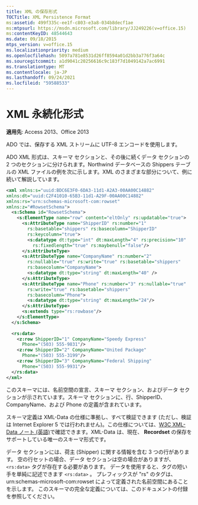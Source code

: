 ```yaml
---
title: XML の保存形式
TOCTitle: XML Persistence Format
ms:assetid: 499f335c-ee1f-c803-e3a8-034b8decf1ae
ms:mtpsurl: https://msdn.microsoft.com/library/JJ249226(v=office.15)
ms:contentKeyID: 48544643
ms.date: 09/18/2015
mtps_version: v=office.15
ms.localizationpriority: medium
ms.openlocfilehash: 5097a781e8531d26ff8594a01d2bb3a776f3a64c
ms.sourcegitcommit: a1d9041c20256616c9c183f7d1049142a7ac6991
ms.translationtype: MT
ms.contentlocale: ja-JP
ms.lasthandoff: 09/24/2021
ms.locfileid: "59588533"
---
```

# <a name="xml-persistence-format"></a>XML 永続化形式

**適用先**: Access 2013、Office 2013

ADO では、保存する XML ストリームに UTF-8 エンコードを使用します。

ADO XML 形式は、スキーマ セクションと、その後に続くデータ セクションの 2 つのセクションに分けられます。Northwind データベースの Shippers テーブルの XML ファイルの例を次に示します。XML のさまざまな部分について、例に続いて解説しています。

```xml
<xml xmlns:s="uuid:BDC6E3F0-6DA3-11d1-A2A3-00AA00C14882"  
xmlns:dt="uuid:C2F41010-65B3-11d1-A29F-00AA00C14882"  
xmlns:rs="urn:schemas-microsoft-com:rowset"  
xmlns:z="#RowsetSchema">  
  <s:Schema id="RowsetSchema">  
    <s:ElementType name="row" content="eltOnly" rs:updatable="true">  
      <s:AttributeType name="ShipperID" rs:number="1"  
        rs:basetable="shippers" rs:basecolumn="ShipperID" 
        rs:keycolumn="true">  
        <s:datatype dt:type="int" dt:maxLength="4" rs:precision="10"  
          rs:fixedlength="true" rs:maybenull="false"/>  
      </s:AttributeType>  
      <s:AttributeType name="CompanyName" rs:number="2"  
        rs:nullable="true" rs:write="true" rs:basetable="shippers"  
        rs:basecolumn="CompanyName">  
        <s:datatype dt:type="string" dt:maxLength="40" />  
      </s:AttributeType>  
      <s:AttributeType name="Phone" rs:number="3" rs:nullable="true"  
        rs:write="true" rs:basetable="shippers"  
        rs:basecolumn="Phone">  
        <s:datatype dt:type="string" dt:maxLength="24"/>  
      </s:AttributeType>  
      <s:extends type="rs:rowbase"/>  
    </s:ElementType>  
  </s:Schema>  
 
  <rs:data>  
    <z:row ShipperID="1" CompanyName="Speedy Express"  
      Phone="(503) 555-9831"/>  
    <z:row ShipperID="2" CompanyName="United Package"  
      Phone="(503) 555-3199"/>  
    <z:row ShipperID="3" CompanyName="Federal Shipping"  
      Phone="(503) 555-9931"/>  
  </rs:data>  
</xml> 
```

このスキーマには、名前空間の宣言、スキーマ セクション、およびデータ セクションが示されています。スキーマ セクションに、行、ShipperID、CompanyName、および Phone の定義が含まれています。

スキーマ定義は XML-Data の仕様に準拠し、すべて検証できます (ただし、検証は Internet Explorer 5 では行われません)。この仕様については、[W3C XML-Data ノート (英語)](https://www.w3.org/TR/1998/NOTE-XML-data-0105/)で確認できます。XML-Data は、現在、 **Recordset** の保存をサポートしている唯一のスキーマ形式です。

データ セクションには、荷主 (Shipper) に関する情報を含む 3 つの行があります。 空の行セットの場合、データ セクションは空の場合がありますが、 `<rs:data>` タグが存在する必要があります。 データを使用すると、タグの短い手を単純に記述できます `<rs:data>` 。 プレフィックスが "rs" のタグは、urn:schemas-microsoft-com:rowset によって定義された名前空間にあることを示します。 このスキーマの完全な定義については、このドキュメントの付録を参照してください。
